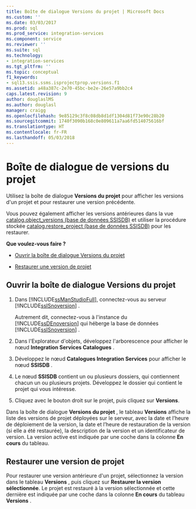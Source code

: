```yaml
---
title: Boîte de dialogue Versions du projet | Microsoft Docs
ms.custom: ''
ms.date: 03/03/2017
ms.prod: sql
ms.prod_service: integration-services
ms.component: service
ms.reviewer: ''
ms.suite: sql
ms.technology:
- integration-services
ms.tgt_pltfrm: ''
ms.topic: conceptual
f1_keywords:
- sql13.ssis.ssms.isprojectprop.versions.f1
ms.assetid: a48a387c-2e70-45bc-be2e-26e57a9bb2c4
caps.latest.revision: 9
author: douglaslMS
ms.author: douglasl
manager: craigg
ms.openlocfilehash: 9e85129c3f8c08db8d1df1304d81f73e90c28b20
ms.sourcegitcommit: 1740f3090b168c0e809611a7aa6fd514075616bf
ms.translationtype: HT
ms.contentlocale: fr-FR
ms.lasthandoff: 05/03/2018
---
```

# <a name="project-versions-dialog-box"></a>Boîte de dialogue de versions du projet
  Utilisez la boîte de dialogue **Versions du projet** pour afficher les versions d'un projet et pour restaurer une version précédente.  
  
 Vous pouvez également afficher les versions antérieures dans la vue [catalog.object_versions &#40;base de données SSISDB&#41;](../../integration-services/system-views/catalog-object-versions-ssisdb-database.md) et utiliser la procédure stockée [catalog.restore_project &#40;base de données SSISDB&#41;](../../integration-services/system-stored-procedures/catalog-restore-project-ssisdb-database.md) pour les restaurer.  
  
 **Que voulez-vous faire ?**  
  
-   [Ouvrir la boîte de dialogue Versions du projet](#open_dialog)  
  
-   [Restaurer une version de projet](#restore)  
  
##  <a name="open_dialog"></a> Ouvrir la boîte de dialogue Versions du projet  
  
1.  Dans [!INCLUDE[ssManStudioFull](../../includes/ssmanstudiofull-md.md)], connectez-vous au serveur [!INCLUDE[ssISnoversion](../../includes/ssisnoversion-md.md)] .  
  
     Autrement dit, connectez-vous à l'instance du [!INCLUDE[ssDEnoversion](../../includes/ssdenoversion-md.md)] qui héberge la base de données [!INCLUDE[ssISnoversion](../../includes/ssisnoversion-md.md)] .  
  
2.  Dans l'Explorateur d'objets, développez l'arborescence pour afficher le nœud **Integration Services Catalogues** .  
  
3.  Développez le nœud **Catalogues Integration Services** pour afficher le nœud **SSISDB** .  
  
4.  Le nœud **SSISDB** contient un ou plusieurs dossiers, qui contiennent chacun un ou plusieurs projets. Développez le dossier qui contient le projet qui vous intéresse.  
  
5.  Cliquez avec le bouton droit sur le projet, puis cliquez sur **Versions**.  
  
 Dans la boîte de dialogue **Versions du projet** , le tableau **Versions** affiche la liste des versions de projet déployées sur le serveur, avec la date et l’heure de déploiement de la version, la date et l’heure de restauration de la version (si elle a été restaurée), la description de la version et un identificateur de version. La version active est indiquée par une coche dans la colonne **En cours** du tableau.  
  
##  <a name="restore"></a> Restaurer une version de projet  
 Pour restaurer une version antérieure d'un projet, sélectionnez la version dans le tableau **Versions** , puis cliquez sur **Restaurer la version sélectionnée**. Le projet est restauré à la version sélectionnée et cette dernière est indiquée par une coche dans la colonne **En cours** du tableau **Versions** .  
  
  
